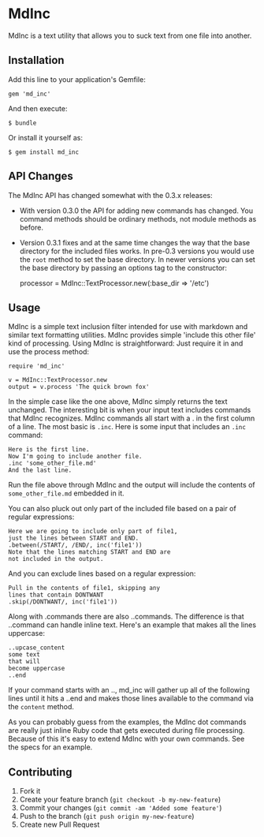 # MdInc

MdInc is a text utility that allows you to suck text from one file into another.

## Installation

Add this line to your application's Gemfile:

    gem 'md_inc'

And then execute:

    $ bundle

Or install it yourself as:

    $ gem install md_inc

## API Changes

The MdInc API has changed somewhat with the
0.3.x releases:
* With version 0.3.0 the API for adding
new commands has changed. You command methods
should be ordinary methods, not module methods
as before.
* Version 0.3.1 fixes and at the same time changes
the way that the base directory for the included files
works. In pre-0.3 versions you would use the `root`
method to set the base directory. In newer versions
you can set the base directory by passing an options
tag to the constructor:

    processor = MdInc::TextProcessor.new(:base_dir => '/etc')

## Usage

MdInc is a simple text inclusion filter intended for use
with markdown and similar text formatting utilities. 
MdInc provides simple 'include this other file' kind
of processing. Using MdInc is straightforward: Just require
it in and use the process method:

    require 'md_inc'
    
    v = MdInc::TextProcessor.new
    output = v.process 'The quick brown fox'
    
In the simple case like the one above, MdInc simply 
returns the text unchanged. The interesting bit is
when your input text includes commands that MdInc
recognizes. MdInc commands all start with a . in
the first column of a line. The most basic is
`.inc`. Here is some input that includes an `.inc` 
command:

    Here is the first line.
    Now I'm going to include another file.
    .inc 'some_other_file.md'
    And the last line.

Run the file above through MdInc and the output
will include the contents of `some_other_file.md`
embedded in it.

You can also pluck out only part of the included
file based on a pair of regular expressions:

    Here we are going to include only part of file1,
    just the lines between START and END.
    .between(/START/, /END/, inc('file1'))
    Note that the lines matching START and END are
    not included in the output.

And you can exclude lines based on a regular expression:

    Pull in the contents of file1, skipping any
    lines that contain DONTWANT
    .skip(/DONTWANT/, inc('file1'))

Along with .commands there are also ..commands. The
difference is that ..command can handle inline text.
Here's an example that makes all the lines uppercase:

    ..upcase_content
    some text
    that will
    become uppercase
    ..end

If your command starts with an .., md\_inc will gather up
all of the following lines until it hits a ..end and
makes those lines available to the command via the
`content` method.

As you can probably guess from the examples,
the MdInc dot commands are really just inline Ruby
code that gets executed during file processing.
Because of this it's easy to extend MdInc with
your own commands. See the specs for an example.

## Contributing

1. Fork it
2. Create your feature branch (`git checkout -b my-new-feature`)
3. Commit your changes (`git commit -am 'Added some feature'`)
4. Push to the branch (`git push origin my-new-feature`)
5. Create new Pull Request

